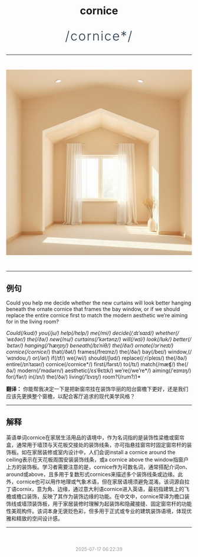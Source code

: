 <div align="center">

# cornice

<div style="margin: 30px 0;">
<h1 style="font-size: 2.5em; font-weight: 300; letter-spacing: 2px; margin: 0; color: #2c3e50;">
/cornice*/
</h1>
</div>

</div>

---

<div align="center" style="margin: 40px 0;">

![cornice](images/cornice.png)

</div>

---

## 例句

Could you help me decide whether the new curtains will look better hanging beneath the ornate cornice that frames the bay window, or if we should replace the entire cornice first to match the modern aesthetic we’re aiming for in the living room?

*Could(/kʊd/) you(/ju/) help(/hɛlp/) me(/mi/) decide(/ˌdɪˈsaɪd/) whether(/ˈwɛðər/) the(/ðə/) new(/nu/) curtains(/ˈkərtənz/) will(/wɪl/) look(/lʊk/) better(/ˈbɛtər/) hanging(/ˈhæŋɪŋ/) beneath(/bɪˈniθ/) the(/ðə/) ornate(/ɔrˈneɪt/) cornice(/cornice*/) that(/ðət/) frames(/freɪmz/) the(/ðə/) bay(/beɪ/) window,(/ˈwɪndoʊ,/) or(/ər/) if(/ɪf/) we(/wi/) should(/ʃʊd/) replace(/ˌriˈpleɪs/) the(/ðə/) entire(/ɪnˈtaɪər/) cornice(/cornice*/) first(/fərst/) to(/tɪ/) match(/mæʧ/) the(/ðə/) modern(/ˈmɑdərn/) aesthetic(/ɛsˈθɛtɪk/) we’re(/we’re*/) aiming(/ˈeɪmɪŋ/) for(/fər/) in(/ɪn/) the(/ðə/) living(/ˈlɪvɪŋ/) room?(/rum?/)*

**翻译：** 你能帮我决定一下是把新窗帘挂在装饰华丽的阳台窗檐下更好，还是我们应该先更换整个窗檐，以配合客厅追求的现代美学风格？

---

## 解释

英语单词cornice在家居生活用品的语境中，作为名词指的是装饰性梁檐或窗帘盒，通常用于墙顶与天花板交接处的装饰线条，亦可指悬挂窗帘时固定窗帘杆的装饰板。如在家居装修或室内设计中，人们会说install a cornice around the ceiling表示在天花板周围安装装饰线条，或a cornice above the window指窗户上方的装饰板。学习者需要注意的是，cornice作为可数名词，通常搭配介词on、around或above，且多用于复数形式cornices来描述多个装饰线条或边缘。此外，cornice也可以用作地理或气象术语，但在家居语境须避免混淆。该词源自拉丁语cornix，意为角、边缘，通过意大利语cornice进入英语，最初指建筑上的飞檐或檐口装饰，反映了其作为装饰边缘的功能。在中文中，cornice常译为檐口装饰线或墙顶装饰板，用于家居装修时理解为起装饰和隐藏接缝、固定窗帘杆的功能性美观构件。该词本身无褒贬色彩，但多用于正式或专业的建筑装饰语境，体现优雅和精致的空间设计感。


---

<div align="center" style="margin-top: 50px;">
<small style="color: #999; font-size: 0.9em;">2025-07-17 06:22:39</small>
</div>
